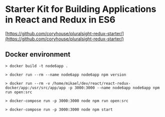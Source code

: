 # Starter Kit for Building Applications in React and Redux in ES6

[https://github.com/coryhouse/pluralsight-redux-starter/](https://github.com/coryhouse/pluralsight-redux-starter/)

## Docker environment

```> docker build -t node6app .```

```> docker run --rm --name node6app node6app npm version```

```> docker run --rm -v /home/mikael/dev/react/react-redux-docker/app:/usr/src/app/app -p 3000:3000 --name node6app node6app npm run open:src```

```> docker-compose run -p 3000:3000 node npm run open:src```

```> docker-compose run -p 3000:3000 node npm start```
